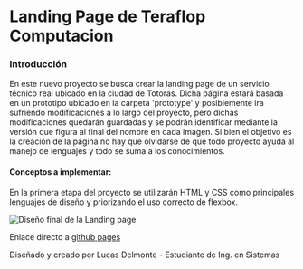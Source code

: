 # Landing Page de Teraflop Computacion

### **Introducción**

En este nuevo proyecto se busca crear la landing page de un servicio técnico real ubicado en la ciudad de Totoras. 
Dicha página estará basada en un prototipo ubicado en la carpeta 'prototype' y posiblemente ira sufriendo modificaciones a lo largo del proyecto, pero dichas modificaciones quedarán guardadas y se podrán identificar mediante la versión que figura al final del nombre en cada imagen.
Si bien el objetivo es la creación de la página no hay que olvidarse de que todo proyecto ayuda al manejo de lenguajes y todo se suma a los conocimientos.


#### Conceptos a implementar:

En la primera etapa del proyecto se utilizarán HTML y CSS como principales lenguajes de diseño y priorizando el uso correcto de flexbox.

![Diseño final de la Landing page](https://raw.githubusercontent.com/lucasdelmonte/LandingPage_TeraflopComputacion/blob/master/prototype/Landing%20Page%20-%20Teraflop%20Computacion_V1.4.png)

Enlace directo a [github pages](https://lucasdelmonte.github.io/LandingPage_TeraflopComputacion/)


Diseñado y creado por Lucas Delmonte - Estudiante de Ing. en Sistemas

